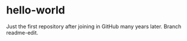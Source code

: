 # hello-world
Just the first repository after joining in GitHub many years later.
Branch readme-edit.
